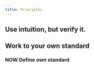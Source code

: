 ```yaml
---
title: Principles
---
```


## Use intuition, but verify it.
## Work to your own standard
### NOW Define own standard
